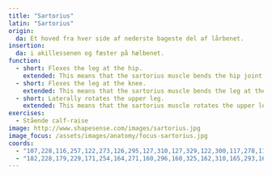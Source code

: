 ```yaml
---
title: "Sartorius"
latin: "Sartorius"
origin: 
  da: Et hoved fra hver side af nederste bageste del af lårbenet.
insertion: 
  da: i akillessenen og fæster på hælbenet.
function: 
  - short: Flexes the leg at the hip.
    extended: This means that the sartorius muscle bends the hip joint such that there is a decrease in the angle between the upper leg and the torso.
  - short: Flexes the leg at the knee.
    extended: This means that the sartorius muscle bends the leg at the knee joint such that there is a decrease in the angle between the lower leg and the upper leg.
  - short: Laterally rotates the upper leg.
    extended: This means that the sartorius muscle rotates the upper leg outward around the axis of the bone (i.e. it rotates the upper leg away from the vertical midline of the body).
exercises:
  - Stående calf-raise
image: http://www.shapesense.com/images/sartorius.jpg
image_focus: /assets/images/anatomy/focus-sartorius.jpg
coords:
  - "107,228,116,257,122,273,126,295,127,310,127,329,122,300,117,278,110,253,106,237"
  - "182,228,179,229,171,254,164,271,160,296,160,325,162,310,165,293,169,277,176,252"
---
```

